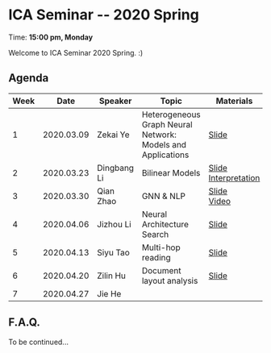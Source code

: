  # ICA Seminar -- 2020 Spring

Time: **15:00 pm, Monday**

Welcome to ICA Seminar 2020 Spring. :)



## Agenda

| Week | Date       | Speaker     | Topic                                                       | Materials                                                    |
| ---- | ---------- | ----------- | ----------------------------------------------------------- | ------------------------------------------------------------ |
| 1    | 2020.03.09 | Zekai Ye    | Heterogeneous Graph Neural Network: Models and Applications | [Slide](./week1/HeterogeneousGNN.pdf)                        |
| 2    | 2020.03.23 | Dingbang Li | Bilinear Models                                             | [Slide](./week2/BilinearModelsSlide.pdf)<br/>[Interpretation](./week2/BilinearModelsNotes.pdf) |
| 3    | 2020.03.30 | Qian Zhao   | GNN & NLP                                                   | [Slide](./week3/GNN&NLP.pdf)<br/>[Video](https://www.bilibili.com/video/BV1az411h7dU/) |
| 4    | 2020.04.06 | Jizhou Li   | Neural Architecture Search                                  | [Slide](./week4/NAS.pdf)                                     |
| 5    | 2020.04.13 | Siyu Tao    | Multi-hop reading                                           | [Slide](./week5/MultiHopReading.pdf)                         |
| 6    | 2020.04.20 | Zilin Hu    | Document layout analysis                                    | [Slide](./week6/DLA.pdf)                                     |
| 7    | 2020.04.27 | Jie He      |                                                             |                                                              |



## F.A.Q.

To be continued...